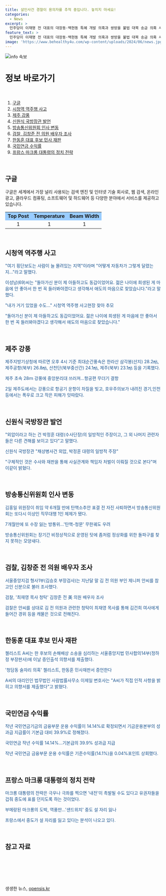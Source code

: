 ```yaml
---
title: 살인사건 경찰이 용의자를 추적 중입니다. 놓치지 마세요!
categories:
  - News
excerpt: >
  민주당이 이재명 전 대표의 대장동·백현동 특혜 개발 의혹과 쌍방울 불법 대북 송금 의혹 사건 수사 담당자 등 검사 4명에 대한 탄핵소추를 추진함. 한편, 서울 중구 시청역 역주행 사고 현장을 찾아 추모하는 이성남씨의 이야기와 제주에서의 강풍으로 인한 사고, 그리고 신원식 국방장관의 채상병 사망 사건 수사 외압 의혹 관련 발언 등이 주목을 받고 있다. 또한 방송통신위원회의 수장 교체로 인한 우려, 검찰의 김창준 전 미국 연방하원의원의 배우자 조사, 청담동 술자리 의혹과 관련한 국민의힘 한동훈 대표 후보의 민사 재판 및 국민연금의 수익률 및 부메랑된 마크롱의 도박 등 다양한 이슈들이 눈길을 끌고 있다.
feature_text: >
  민주당이 이재명 전 대표의 대장동·백현동 특혜 개발 의혹과 쌍방울 불법 대북 송금 의혹 사건 수사 담당자 등 검사 4명에 대한 탄핵소추를 추진함. 한편, 서울 중구 시청역 역주행 사고 현장을 찾아 추모하는 이성남씨의 이야기와 제주에서의 강풍으로 인한 사고, 그리고 신원식 국방장관의 채상병 사망 사건 수사 외압 의혹 관련 발언 등이 주목을 받고 있다. 또한 방송통신위원회의 수장 교체로 인한 우려, 검찰의 김창준 전 미국 연방하원의원의 배우자 조사, 청담동 술자리 의혹과 관련한 국민의힘 한동훈 대표 후보의 민사 재판 및 국민연금의 수익률 및 부메랑된 마크롱의 도박 등 다양한 이슈들이 눈길을 끌고 있다.
image: 'https://www.behealthy4u.com/wp-content/uploads/2024/06/news.jpg'
---
```


<p><img src="https://www.behealthy4u.com/wp-content/uploads/2024/06/news.jpg" alt="info 속보" /></p>

<h1 data-ke-size="size28">정보 바로가기</h1>

<p data-ke-size="size16">&nbsp;</p>

<ol>
    <li><a href="#구글">구글</a></li>
    <li><a href="#시청역">시청역 역주행 사고</a></li>
    <li><a href="#제주">제주 강풍</a></li>
    <li><a href="#국방장관">신원식 국방장관 발언</a></li>
    <li><a href="#방통위">방송통신위원회 인사 변동</a></li>
    <li><a href="#김창준">검찰, 김창준 전 의원 배우자 조사</a></li>
    <li><a href="#첼리스트">한동훈 대표 후보 민사 재판</a></li>
    <li><a href="#국민연금">국민연금 수익률</a></li>
    <li><a href="#마크롱">프랑스 마크롱 대통령의 정치 전략</a></li>
</ol>

<p data-ke-size="size16">&nbsp;</p>

<h2 data-ke-size="size26">구글</h2>

<p data-ke-size="size16">구글은 세계에서 가장 널리 사용되는 검색 엔진 및 인터넷 기술 회사로, 웹 검색, 온라인 광고, 클라우드 컴퓨팅, 소프트웨어 및 하드웨어 등 다양한 분야에서 서비스를 제공하고 있습니다.</p>

<table>
    <tbody>
        <tr>
            <td style="text-align: center; background-color: #99ccff; height: 17px;"><b>Top Post</b></td>
            <td style="text-align: center; background-color: #99ccff; height: 17px;"><b>Temperature</b></td>
            <td style="text-align: center; background-color: #99ccff; height: 17px;"><b>Beam Width</b></td>
        </tr>
        <tr>
            <td style="text-align: center; height: 17px;">1</td>
            <td style="text-align: center; height: 17px;">1</td>
            <td style="text-align: center; height: 17px;">1</td>
        </tr>
    </tbody>
</table>

<p data-ke-size="size16">&nbsp;</p>

<h2 data-ke-size="size26">시청역 역주행 사고</h2>

<p data-ke-size="size16"><span style="color: #1a5490;">"여기 횡단보도는 사람이 늘 몰려있는 지역"이라며 "어떻게 자동차가 그렇게 달렸는지…"라고 말했다.</span></p>

<p data-ke-size="size16"><span style="color: #1a5490;">이성남(69)씨는 "돌아가신 분이 제 아들하고도 동갑이었어요. 젊은 나이에 희생된 게 마음에 안 좋아서 한 번 꼭 들러봐야겠다고 생각해서 애도의 마음으로 찾았습니다."라고 말했다.</span></p>

<p data-ke-size="size16"><span style="color: #1a5490;">"내가 거기 있었을 수도…" 시청역 역주행 사고현장 찾아 추모</span></p>

<p data-ke-size="size16"><span style="color: #1a5490;">"돌아가신 분이 제 아들하고도 동갑이었어요. 젊은 나이에 희생된 게 마음에 안 좋아서 한 번 꼭 들러봐야겠다고 생각해서 애도의 마음으로 찾았습니다."</span></p>

<p data-ke-size="size16">&nbsp;</p>

<h2 data-ke-size="size26">제주 강풍</h2>

<p data-ke-size="size16"><span style="color: #1a5490;">제주지방기상청에 따르면 오후 4시 기준 최대순간풍속은 한라산 삼각봉(산지) 28.2㎧, 제주공항(북부) 26.8㎧, 산천단(북부중산간) 24.1㎧, 제주(북부) 23.1㎧ 등을 기록했다.</span></p>

<p data-ke-size="size16"><span style="color: #1a5490;">제주 초속 28ｍ 강풍에 중앙분리대 쓰러져…항공편 무더기 결항</span></p>

<p data-ke-size="size16"><span style="color: #1a5490;">2일 제주도에서는 강풍으로 항공기 운항이 차질을 빚고, 호우주의보가 내려진 경기,인천 등에서는 폭우로 크고 작은 피해가 잇따랐다.</span></p>

<p data-ke-size="size16">&nbsp;</p>

<h2 data-ke-size="size26">신원식 국방장관 발언</h2>

<p data-ke-size="size16"><span style="color: #1a5490;">"외압이라고 하는 건 박정훈 대령(수사단장)의 일방적인 주장이고, 그 외 나머지 관련자들은 다른 견해를 보이고 있다"고 말했다.</span></p>

<p data-ke-size="size16"><span style="color: #1a5490;">신원식 국방장관 "채상병사건 외압, 박정훈 대령의 일방적 주장"</span></p>

<p data-ke-size="size16"><span style="color: #1a5490;">"구체적인 것은 수사와 재판을 통해 사실관계와 책임자 처벌이 이뤄질 것으로 본다"며 이같이 밝혔다.</span></p>

<p data-ke-size="size16">&nbsp;</p>

<h2 data-ke-size="size26">방송통신위원회 인사 변동</h2>

<p data-ke-size="size16"><span style="color: #1a5490;">김홍일 위원장이 취임 약 6개월 만에 탄핵소추안 표결 전 자진 사퇴하면서 방송통신위원회는 또다시 이상인 직무대행 1인 체제가 됐다.</span></p>

<p data-ke-size="size16"><span style="color: #1a5490;">7개월만에 또 수장 잃는 방통위…'탄핵-청문' 무한궤도 우려</span></p>

<p data-ke-size="size16"><span style="color: #1a5490;">방송통신위원회는 장기간 비정상적으로 운영된 탓에 좀처럼 정상화를 위한 돌파구를 찾지 못하는 모양새다.</span></p>

<p data-ke-size="size16">&nbsp;</p>

<h2 data-ke-size="size26">검찰, 김창준 전 의원 배우자 조사</h2>

<p data-ke-size="size16"><span style="color: #1a5490;">서울중앙지검 형사1부(김승호 부장검사)는 지난달 말 김 전 의원 부인 제니퍼 안씨를 참고인 신분으로 불러 조사했다.</span></p>

<p data-ke-size="size16"><span style="color: #1a5490;">검찰, '최재영 목사 청탁' 김창준 전 美 의원 배우자 조사</span></p>

<p data-ke-size="size16"><span style="color: #1a5490;">검찰은 안씨를 상대로 김 전 의원과 관련한 청탁이 최재영 목사를 통해 김건희 여사에게 들어간 경위 등을 캐물은 것으로 전해진다.</span></p>

<p data-ke-size="size16">&nbsp;</p>

<h2 data-ke-size="size26">한동훈 대표 후보 민사 재판</h2>

<p data-ke-size="size16"><span style="color: #1a5490;">첼리스트 A씨는 한 후보의 손해배상 소송을 심리하는 서울중앙지법 민사합의14부(정하정 부장판사)에 이날 증인출석 의향서를 제출했다.</span></p>

<p data-ke-size="size16"><span style="color: #1a5490;">'청담동 술자리 의혹' 첼리스트, 한동훈 민사재판서 증언한다</span></p>

<p data-ke-size="size16"><span style="color: #1a5490;">A씨의 대리인인 법무법인 사람법률사무소 이제일 변호사는 "A씨가 직접 인적 사항을 밝히고 의향서를 제출했다"고 밝혔다.</span></p>

<p data-ke-size="size16">&nbsp;</p>

<h2 data-ke-size="size26">국민연금 수익률</h2>

<p data-ke-size="size16"><span style="color: #1a5490;">작년 국민연금기금의 금융부문 운용 수익률이 14.14%로 확정되면서 기금운용본부의 성과급 지급률이 기본급 대비 39.9%로 정해졌다.</span></p>

<p data-ke-size="size16"><span style="color: #1a5490;">국민연금 작년 수익률 14.14%…기본급의 39.9% 성과급 지급</span></p>

<p data-ke-size="size16"><span style="color: #1a5490;">작년 국민연금 금융부문 운용 수익률은 기준수익률(14.1%)을 0.04%포인트 상회했다.</span></p>

<p data-ke-size="size16">&nbsp;</p>

<h2 data-ke-size="size26">프랑스 마크롱 대통령의 정치 전략</h2>

<p data-ke-size="size16"><span style="color: #1a5490;">마크롱 대통령의 전략은 극우나 극좌를 찍으면 '내전'이 촉발될 수도 있다고 유권자들을 겁줘 중도에 표를 던지도록 하는 것이었다.</span></p>

<p data-ke-size="size16"><span style="color: #1a5490;">부메랑된 마크롱의 도박, 역풍만…'샌드위치' 중도 설 자리 잃나</span></p>

<p data-ke-size="size16"><span style="color: #1a5490;">프랑스에서 중도가 설 자리를 잃고 있다는 분석이 나오고 있다.</span></p>

<p data-ke-size="size16">&nbsp;</p>

<h2 data-ke-size="size26">참고 자료</h2>

<p data-ke-size="size16">&nbsp;</p>

<p data-ke-size="size16">&nbsp;</p>

<p data-ke-size="size16">&nbsp;</p>
생생한 뉴스, <a href="https://opensis.kr" rel="dofollow">opensis.kr</a>


